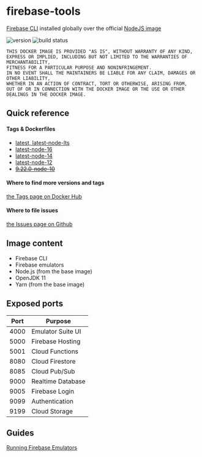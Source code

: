 # firebase-tools

[Firebase CLI](https://www.npmjs.com/package/firebase-tools) installed globally over the official [NodeJS image](https://hub.docker.com/_/node)

![version](https://img.shields.io/docker/v/andreysenov/firebase-tools?sort=semver)
![build status](https://github.com/AndreySenov/firebase-tools-docker/actions/workflows/default.yml/badge.svg)

```
THIS DOCKER IMAGE IS PROVIDED "AS IS", WITHOUT WARRANTY OF ANY KIND,
EXPRESS OR IMPLIED, INCLUDING BUT NOT LIMITED TO THE WARRANTIES OF MERCHANTABILITY,
FITNESS FOR A PARTICULAR PURPOSE AND NONINFRINGEMENT.
IN NO EVENT SHALL THE MAINTAINERS BE LIABLE FOR ANY CLAIM, DAMAGES OR OTHER LIABILITY,
WHETHER IN AN ACTION OF CONTRACT, TORT OR OTHERWISE, ARISING FROM,
OUT OF OR IN CONNECTION WITH THE DOCKER IMAGE OR THE USE OR OTHER DEALINGS IN THE DOCKER IMAGE.
```

## Quick reference

#### Tags & Dockerfiles
* [latest, latest-node-lts](https://github.com/AndreySenov/firebase-tools-docker/blob/main/Dockerfile)
* [latest-node-16](https://github.com/AndreySenov/firebase-tools-docker/blob/main/Dockerfile.node16)
* [latest-node-14](https://github.com/AndreySenov/firebase-tools-docker/blob/main/Dockerfile.node14)
* [latest-node-12](https://github.com/AndreySenov/firebase-tools-docker/blob/main/Dockerfile.node12)
* [~~9.22.0-node-10~~](https://github.com/AndreySenov/firebase-tools-docker/blob/main/Dockerfile.node10)

#### Where to find more versions and tags
[the Tags page on Docker Hub](https://hub.docker.com/r/andreysenov/firebase-tools/tags)

#### Where to file issues
[the Issues page on Github](https://github.com/AndreySenov/firebase-tools-docker/issues)


## Image content

* Firebase CLI
* Firebase emulators
* Node.js (from the base image)
* OpenJDK 11
* Yarn (from the base image)

## Exposed ports

| Port | Purpose           |
| ---- | ----------------- |
| 4000 | Emulator Suite UI |
| 5000 | Firebase Hosting  |
| 5001 | Cloud Functions   |
| 8080 | Cloud Firestore   |
| 8085 | Cloud Pub/Sub     |
| 9000 | Realtime Database |
| 9005 | Firebase Login    |
| 9099 | Authentication    |
| 9199 | Cloud Storage     |

## Guides

[Running Firebase Emulators](https://github.com/AndreySenov/firebase-tools-docker/blob/main/doc/guide/running_firebase_emulators.md)
